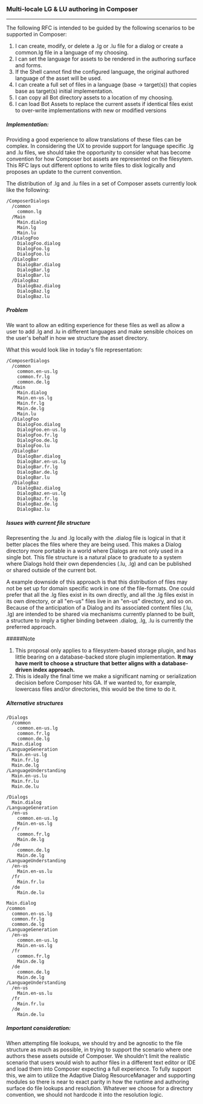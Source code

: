 ### Multi-locale LG & LU authoring in Composer

---

The following RFC is intended to be guided by the following scenarios to be supported in Composer:

1. I can create, modify, or delete a .lg or .lu file for a dialog or create a common.lg file in a language of my choosing.
2. I can set the language for assets to be rendered in the authoring surface and forms.
3. If the Shell cannot find the configured language, the original authored language of the asset will be used.
4. I can create a full set of files in a language (base -> target(s)) that copies base as target(s) initial implementation.
5. I can copy all Bot directory assets to a location of my choosing.
6. I can load Bot Assets to replace the current assets if identical files exist to over-write implementations with new or modified versions

##### Implementation:

Providing a good experience to allow translations of these files can be complex. In considering the UX to provide support for language specific .lg and .lu files, we should take the opportunity to consider what has become convention for how Composer bot assets are represented on the filesytem. This RFC lays out different options to write files to disk logically and proposes an update to the current convention.

The distribution of .lg and .lu files in a set of Composer assets currently look like the following:

```
/ComposerDialogs
  /common
    common.lg
  /Main
    Main.dialog
    Main.lg
    Main.lu
  /DialogFoo
    DialogFoo.dialog
    DialogFoo.lg
    DialogFoo.lu
  /DialogBar
    DialogBar.dialog
    DialogBar.lg
    DialogBar.lu
  /DialogBaz
    DialogBaz.dialog
    DialogBaz.lg
    DialogBaz.lu
```

##### Problem

We want to allow an editing experience for these files as well as allow a user to add .lg and .lu in different languages and make sensible choices on the user's behalf in how we structure the asset directory.

What this would look like in today's file representation:

```
/ComposerDialogs
  /common
    common.en-us.lg
    common.fr.lg
    common.de.lg
  /Main
    Main.dialog
    Main.en-us.lg
    Main.fr.lg
    Main.de.lg
    Main.lu
  /DialogFoo
    DialogFoo.dialog
    DialogFoo.en-us.lg
    DialogFoo.fr.lg
    DialogFoo.de.lg
    DialogFoo.lu
  /DialogBar
    DialogBar.dialog
    DialogBar.en-us.lg
    DialogBar.fr.lg
    DialogBar.de.lg
    DialogBar.lu
  /DialogBaz
    DialogBaz.dialog
    DialogBaz.en-us.lg
    DialogBaz.fr.lg
    DialogBaz.de.lg
    DialogBaz.lu
```

##### Issues with current file structure

Representing the .lu and .lg locally with the .dialog file is logical in that it better places the files where they are being used. This makes a Dialog directory more portable in a world where Dialogs are not only used in a single bot. This file structure is a natural place to graduate to a system where Dialogs hold their own dependencies (.lu, .lg) and can be published or shared outside of the current bot.

A example downside of this approach is that this distribution of files may not be set up for domain specific work in one of the file-formats. One could prefer that all the .lg files exist in its own directly, and all the .lg files exist in its own directory, or all "en-us" files live in an "en-us" directory, and so on. Because of the anticipation of a Dialog and its associated content files (.lu, .lg) are intended to be shared via mechanisms currently planned to be built, a structure to imply a tigher binding between .dialog, .lg, .lu is currently the preferred approach.

#####Note

1. This proposal only applies to a filesystem-based storage plugin, and has little bearing on a database-backed store plugin implementation. **It may have merit to choose a structure that better aligns with a database-driven index approach.**
2. This is ideally the final time we make a significant naming or serialization decision before Composer hits GA. If we wanted to, for example, lowercass files and/or directories, this would be the time to do it.

##### Alternative structures

```
/Dialogs
  /common
    common.en-us.lg
    common.fr.lg
    common.de.lg
  Main.dialog
/LanguageGeneration
  Main.en-us.lg
  Main.fr.lg
  Main.de.lg
/LanguageUnderstanding
  Main.en-us.lu
  Main.fr.lu
  Main.de.lu
```

```
/Dialogs
  Main.dialog
/LanguageGeneration
  /en-us
    common.en-us.lg
    Main.en-us.lg
  /fr
    common.fr.lg
    Main.de.lg
  /de
    common.de.lg
    Main.de.lg
/LanguageUnderstanding
  /en-us
    Main.en-us.lu
  /fr
    Main.fr.lu
  /de
    Main.de.lu
```

```
Main.dialog
/common
  common.en-us.lg
  common.fr.lg
  common.de.lg
/LanguageGeneration
  /en-us
    common.en-us.lg
    Main.en-us.lg
  /fr
    common.fr.lg
    Main.de.lg
  /de
    common.de.lg
    Main.de.lg
/LanguageUnderstanding
  /en-us
    Main.en-us.lu
  /fr
    Main.fr.lu
  /de
    Main.de.lu
```

##### Important consideration:

When attempting file lookups, we should try and be agnostic to the file structure as much as possible, in trying to support the scenario where one authors these assets outside of Composer. We shouldn't limit the realistic scenario that users would wish to author files in a different text editor or IDE and load them into Composer expecting a full experience. To fully support this, we aim to utilize the Adaptive Dialog ResourceManager and supporting modules so there is near to exact parity in how the runtime and authoring surface do file lookups and resolution. Whatever we choose for a directory convention, we should not hardcode it into the resolution logic.

